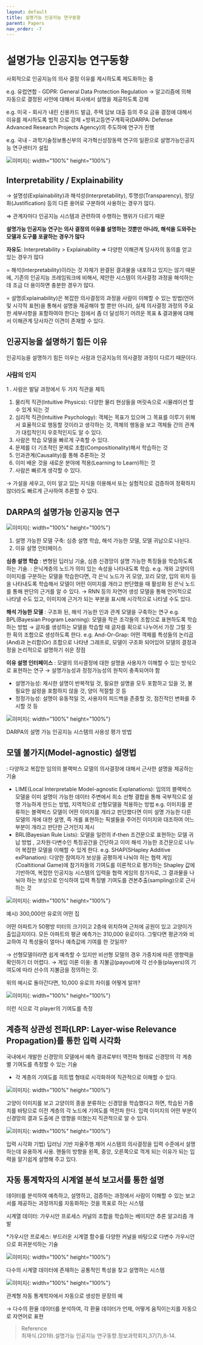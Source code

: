 ```yaml
---
layout: default
title: 설명가능 인공지능 연구동향
parent: Papers
nav_order: -7
---
```



# 설명가능 인공지능 연구동향

사회적으로 인공지능의 의사 결정 이유를 제시하도록 제도화하는 중

e.g. 유럽연합 - GDPR: General Data Protection Regulation → 알고리즘에 의해 자동으로 결정된 사안에 대해서 회사에서 설명을 제공하도록 강제

e.g. 미국 - 회사가 내린 신용카드 발급, 주택 담보 대출 등의 주요 금융 결정에 대해서 이유를 제시하도록 법적 으로 강제 +방위고등연구계획국(DARPA: Defense Advanced Research Projects Agency)의 주도하에 연구가 진행

e.g. 국내 - 과학기술정보통신부의 국가혁신성장동력 연구의 일환으로 설명가능인공지능 연구센터가 설립

![이미지](../../assets/images/posts/20220515_1.png){: width="100%" height="100%"}

## Interpretability / Explainability

→ 설명성(Explainability)과 해석성(Interpretability), 투명성(Transparency), 정당화(Justification) 등의 다른 용어로 구분하여 사용하는 경우가 많다.

⇒ 관계자마다 인공지능 시스템과 관련하여 수행하는 행위가 다르기 때문

**설명가능 인공지능 연구는 의사 결정의 이유를 설명하는 것뿐만 아니라, 해석을 도와주는 모델과 도구를 포괄하는 경우가 많다**

**자유도**: Interpretability > Explainability ⇒ 다양한 이해관계 당사자의 동의를 얻고 있는 경우가 많다

= 해석(Interpretability)이라는 것 자체가 완결된 결과물을 내포하고 있지는 않기 때문에, 기존의 인공지능 프레임워크에 비해서, 제안한 시스템이 의사결정 과정을 해석하는데 조금 더 용이하면 충분한 경우가 많다.

= 설명(Explainability)은 복잡한 의사결정의 과정을 사람이 이해할 수 있는 방법(언어 및 시각적 표현)을 통해서 설명을 제공해야 할 뿐만 아니라, 실제 의사결정 과정의 주요한 세부사항을 포함하여야 한다는 점에서 좀 더 달성하기 어려운 목표 & 결과물에 대해서 이해관계 당사자간 이견이 존재할 수 있다.

## 인공지능을 설명하기 힘든 이유

인공지능을 설명하기 힘든 이우는 사람과 인공지능의 의사결정 과정이 다르기 때문이다.

### 사람의 인지

1 . 사람은 발달 과정에서 두 가지 직관을 체득

1.  물리적 직관(Intuitive Physics): 다양한 물리 현상들을 머릿속으로 시뮬레이션 할 수 있게 되는 것
2.  심리적 직관(Intuitive Psychology): 객체는 목표가 있으며 그 목표를 이루기 위해서 효율적으로 행동할 것이라고 생각하는 것, 객체의 행동을 보고 객체들 간의 관계가 대립적인지 우호적인지도 알 수 있다.    
3.  사람은 학습 모델을 빠르게 구축할 수 있다.
4.  문제를 더 기초적인 문제로 조합(Compositionality)해서 학습하는 것
5.  인과관계(Causality)를 통해 추론하는 것
6.  이미 배운 것을 새로운 분야에 적용(Learning to Learn)하는 것
7.  사람은 빠르게 생각할 수 있다.
    

→ 가설을 세우고, 이미 알고 있는 지식을 이용해서 또는 실험적으로 검증하여 정확하지 않더라도 빠르게 근사하여 추론할 수 있다.

## DARPA의 설명가능 인공지능 연구

![이미지](../../assets/images/posts/20220515_2.png){: width="100%" height="100%"}

1.  설명 가능한 모델 구축: 심층 설명 학습, 해석 가능한 모델, 모델 귀납으로 나뉜다.
2.  이유 설명 인터페이스

**심층 설명 학습** : 변형된 딥러닝 기술, 심층 신경망이 설명 가능한 특징들을 학습하도록 하는 기술. : 은닉계층의 노드가 의미 있는 속성을 나타내도록 학습. e.g. 개와 고양이의 이미지를 구분하는 모델을 학습한다면, 각 은닉 노드가 귀 모양, 꼬리 모양, 입의 위치 등을 나타내도록 학습해서 모델이 어떤 이미지를 개라고 판단했을 때 활성화 된 은닉 노드를 통해 판단의 근거를 알 수 있다. → RNN 등의 자연어 생성 모델을 통해 언어적으로 나타낼 수도 있고, 이미지에 근거가 되는 부분을 표시해 시각적으로 나타낼 수도 있다.

**해석 가능한 모델** : 구조화 된, 해석 가능한 인과 관계 모델을 구축하는 연구 e.g. BPL(Bayesian Program Learning): 모델을 작은 조각들의 조합으로 표현하도록 학습하는 방법 → 글자를 생성하는 모델을 학습할 때 글자를 획으로 나누어서 가장 그럴 듯 한 획의 조합으로 생성하도록 한다. e.g. And-Or-Grap: 어떤 객체를 특성들의 논리곱(And)과 논리합(Or) 조합으로 나타낸 그래프로, 모델이 구조화 되어있어 모델의 결정과정을 논리적으로 설명하기 쉬운 장점

**이유 설명 인터페이스** : 모델의 의사결정에 대한 설명을 사용자가 이해할 수 있는 방식으로 표현하는 연구 → 설명가능성과 정정가능성의 원칙이 충족되어야 함

-   설명가능성: 제시한 설명이 반복적일 것, 필요한 설명을 모두 포함하고 있을 것, 불필요한 섦령을 포함하지 않을 것, 양이 적절할 것 등
-   정정가능성: 설명이 유동적일 것, 사용자의 피드백을 존중할 것, 점진적인 변화를 주시할 것 등

![이미지](../../assets/images/posts/20220515_3.png){: width="100%" height="100%"}

DARPA의 설명 가능 인공지능 시스템의 사용성 평가 방법

## 모델 불가지(Model-agnostic) 설명법

: 다양하고 복잡한 임의의 블랙박스 모델의 의사결정에 대해서 근사한 설명을 제공하는 기술

-   LIME(Local Interpretable Model-agnostic Explanations): 임의의 블랙박스 모델을 이미 설명이 가능한 데이터 주변에서 희소 선형 결합을 통해 국부적으로 설명 가능하게 만드는 방법, 지역적으로 선형모델을 적용하는 방법 e.g. 이미지를 분류하는 블랙박스 모델이 어떤 이미지를 개라고 판단했다면 이미 설명 가능한 다른 모델의 개에 대한 설명, 즉 개를 표현하는 픽셀들을 주어진 이미지와 대조하여 어느 부분이 개라고 판단한 근거인지 제시
-   BRL(Bayesian Rule Lists): 모델을 일련의 if-then 조건문으로 표현하는 모델 귀납 방법 , 고차원·다변수인 특징공간을 간단하고 이미 해석 가능한 조건문으로 나누어 복잡한 모델을 이해할 수 있게 한다. e.g. SHAP(SHapley Additive exPlanation): 다양한 참여자가 보상을 공평하게 나눠야 하는 협력 게임(Coaltitional Game)에 참가자들의 기여도를 이론적으로 평가하는 Shapley 값에 기반하여, 복잡한 인공지능 시스템의 입력을 협력 게임의 참가자로, 그 결과물을 나눠야 하는 보상으로 인식하여 입력 특징별 기여도를 견본추출(sampling)으로 근사하는 것

![이미지](../../assets/images/posts/20220515_4.png){: width="100%" height="100%"}


예시) 300,000만 유로의 어떤 집

어떤 아파트가 50평방 미터의 크기이고 2층에 위치하며 근처에 공원이 있고 고양이가 출입금지이다. 모든 아파트의 평균 예측가는 310,000 유로이다. 그렇다면 평균가와 비교하여 각 특성들이 얼마나 예측값에 기여를 한 것일까?

→ 선형모델이라면 쉽게 예측할 수 있지만 비선형 모델의 경우 가중치에 따른 영향력을 확인하기 더 어렵다. → 게임 이론 이용: 총 지불금(payout)에 각 선수들(players)의 기여도에 따라 선수의 지불금을 정의하는 것.

위의 예시로 돌아간다면, 10,000 유로의 차이를 어떻게 알까?

![이미지](../../assets/images/posts/20220515_5.png){: width="100%" height="100%"}

이런 식으로 각 player의 기여도를 측정


## 계층적 상관성 전파(LRP: Layer-wise Relevance Propagation)를 통한 입력 시각화

국내에서 개발한 신경망의 모델에서 예측 결과로부터 역전파 형태로 신경망의 각 계층 별 기여도를 측정할 수 있는 기술

-   각 계층의 기여도를 히트맵 형태로 시각화하여 직관적으로 이해할 수 있다.

![이미지](../../assets/images/posts/20220515_6.png){: width="100%" height="100%"}

고양이 이미지를 보고 고양이의 종을 분류하는 신경망을 학습했다고 하면, 학습된 가중치를 바탕으로 이전 계층의 각 노드에 기여도를 역전파 한다. 입력 이미지의 어떤 부분이 신경망의 결과 도출에 큰 영향을 미쳤는지 직관적으로 알 수 있다.

![이미지](../../assets/images/posts/20220515_7.png){: width="100%" height="100%"}

입력 시각화 기법) 딥러닝 기반 자율주행 제어 시스템의 의사결정을 입력 수준에서 설명하는데 유용하게 사용. 핸들의 방향을 왼쪽, 중앙, 오른쪽으로 꺽게 되는 이유가 되는 입력을 알기쉽게 설명해 주고 있다.

## 자동 통계학자의 시계열 분석 보고서를 통한 설명

데이터를 분석하여 예측하고, 설명하고, 검증하는 과정에서 사람이 이해할 수 있는 보고서를 제공하는 과정까지를 자동화하는 것을 목표로 하는 시스템

시계열 데이터: 가우시안 프로세스 커널의 조합을 학습하는 베이지안 추론 알고리즘 개발

*가우시안 프로세스: 부드러운 시계열 함수를 다양한 커널을 바탕으로 다변수 가우시안으로 회귀분석하는 기술


![이미지](../../assets/images/posts/20220515_8.png){: width="100%" height="100%"}

다수의 시계열 데이터에 존재하는 공통적인 특성을 찾고 설명하는 시스템


![이미지](../../assets/images/posts/20220515_9.png){: width="100%" height="100%"}

관계형 자동 통계학자에서 자동으로 생성한 문장의 예

→ 다수의 환율 데이터를 분석하여, 각 환율 데이터가 언제, 어떻게 움직이는지를 자동으로 자연어로 표현

> Reference<br>
> 최재식.(2019).설명가능 인공지능 연구동향.정보과학회지,37(7),8-14.